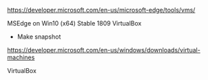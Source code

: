 https://developer.microsoft.com/en-us/microsoft-edge/tools/vms/

MSEdge on Win10 (x64) Stable 1809
VirtualBox

- Make snapshot


https://developer.microsoft.com/en-us/windows/downloads/virtual-machines

VirtualBox


